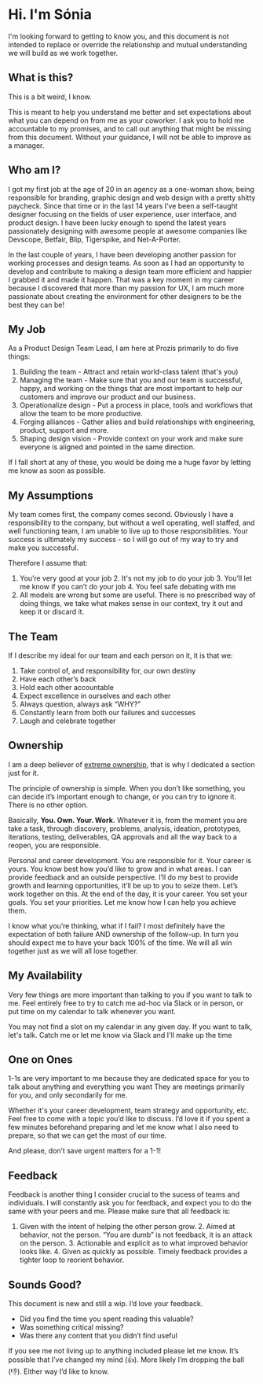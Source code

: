 # Hi. I'm Sónia
I'm looking forward to getting to know you, and this document is not intended to replace or override the relationship and mutual understanding we will build as we work together.

## What is this?
This is a bit weird, I know.

This is meant to help you understand me better and set expectations about what you can depend on from me as your coworker.
I ask you to hold me accountable to my promises, and to call out anything that might be missing from this document. Without your guidance, I will not be able to improve as a manager.

## Who am I?
I got my first job at the age of 20 in an agency as a one-woman show, being responsible for branding, graphic design and web design with a pretty shitty paycheck. Since that time or in the last 14 years I’ve been a self-taught designer focusing on the fields of user experience, user interface, and product design. I have been lucky enough to spend the latest years passionately designing with awesome people at awesome companies like Devscope, Betfair, Blip, Tigerspike, and Net-A-Porter. 

In the last couple of years, I have been developing another passion for working processes and design teams. As soon as I had an opportunity to develop and contribute to making a design team more efficient and happier I grabbed it and made it happen. That was a key moment in my career because I discovered that more than my passion for UX, I am much more passionate about creating the environment for other designers to be the best they can be!

## My Job
As a Product Design Team Lead, I am here at Prozis primarily to do five things:
1. Building the team - Attract and retain world-class talent (that's you)
2. Managing the team - Make sure that you and our team is successful, happy, and working on the things that are most important to help our customers and improve our product and our business.
3. Operationalize design - Put a process in place, tools and workflows that allow the team to be more productive.
4. Forging alliances - Gather allies and build relationships with engineering, product, support and more.
5. Shaping design vision - Provide context on your work and make sure everyone is aligned and pointed in the same direction.

If I fall short at any of these, you would be doing me a huge favor by letting me know as soon as possible.

## My Assumptions
My team comes first, the company comes second. Obviously I have a responsibility to the company, but without a well operating, well staffed, and well functioning team, I am unable to live up to those responsibilities. Your success is ultimately my success - so I will go out of my way to try and make you successful.

Therefore I assume that:
  1. You’re very good at your job
	2. It's not my job to do your job
	3. You’ll let me know if you can’t do your job
	4. You feel safe debating with me
  5. All models are wrong but some are useful. There is no prescribed way of doing things, we take what makes sense in our context, try it out and keep it or discard it.

## The Team
If I describe my ideal for our team and each person on it, it is that we:

1. Take control of, and responsibility for, our own destiny
2. Have each other’s back
3. Hold each other accountable
4. Expect excellence in ourselves and each other
5. Always question, always ask “WHY?”
6. Constantly learn from both our failures and successes
7. Laugh and celebrate together

## Ownership
I am a deep believer of [extreme ownership](https://www.youtube.com/watch?v=ljqra3BcqWM), that is why I dedicated a section just for it.

The principle of ownership is simple. When you don’t like something, you can decide it’s important enough to change, or you can try to ignore it. There is no other option.

Basically, **You. Own. Your. Work.** Whatever it is, from the moment you are take a task, through discovery, problems, analysis, ideation, prototypes, iterations, testing, deliverables, QA approvals and all the way back to a reopen, you are responsible.

Personal and career development. You are responsible for it. Your career is yours. You know best how you’d like to grow and in what areas. I can provide feedback and an outside perspective. I’ll do my best to provide growth and learning opportunities, it’ll be up to you to seize them. Let’s work together on this. At the end of the day, it is your career. You set your goals. You set your priorities. Let me know how I can help you achieve them.

I know what you’re thinking, what if I fail? I most definitely have the expectation of both failure AND ownership of the follow-up. In turn you should expect me to have your back 100% of the time. We will all win together just as we will all lose together.

## My Availability
Very few things are more important than talking to you if you want to talk to me.
Feel entirely free to try to catch me ad-hoc via Slack or in person, or put time on my calendar to talk whenever you want.

You may not find a slot on my calendar in any given day. If you want to talk, let's talk. Catch me or let me know via Slack and I'll make up the time

## One on Ones
1-1s are very important to me because they are dedicated space for you to talk about anything and everything you want
They are meetings primarily for you, and only secondarily for me.

Whether it's your career development, team strategy and opportunity, etc. Feel free to come with a topic you’d like to discuss. I’d love it if you spent a few minutes beforehand preparing and let me know what I also need to prepare, so that we can get the most of our time.

And please, don’t save urgent matters for a 1-1!

## Feedback
Feedback is another thing I consider crucial to the sucess of teams and individuals. I will constantly ask you for feedback, and expect you to do the same with your peers and me. Please make sure that all feedback is:
  
  1. Given with the intent of helping the other person grow.
	2. Aimed at behavior, not the person. “You are dumb” is not feedback, it is an attack on the person.
	3. Actionable and explicit as to what improved behavior looks like.
	4. Given as quickly as possible. Timely feedback provides a tighter loop to reorient behavior.
  
## Sounds Good?

This document is new and still a wip. I’d love your feedback.
 * Did you find the time you spent reading this valuable?
 * Was something critical missing?
 * Was there any content that you didn’t find useful

If you see me not living up to anything included please let me know. It’s possible that I’ve changed my mind (👍). More likely I’m dropping the ball (👎). Either way I’d like to know.

